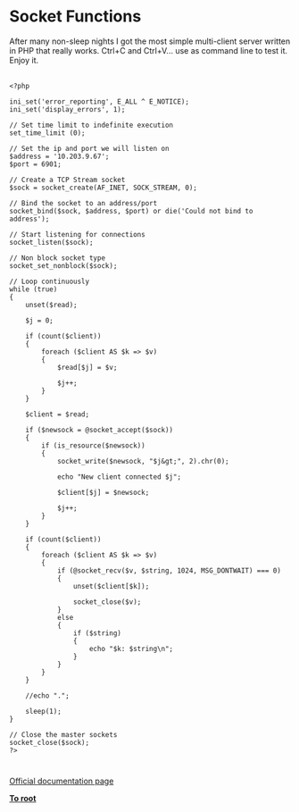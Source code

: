 # Socket Functions



After many non-sleep nights I got the most simple multi-client server written in PHP that really works. Ctrl+C and Ctrl+V... use as command line to test it. Enjoy it.<br><br>

```
<?php

ini_set('error_reporting', E_ALL ^ E_NOTICE);
ini_set('display_errors', 1);

// Set time limit to indefinite execution
set_time_limit (0);

// Set the ip and port we will listen on
$address = '10.203.9.67';
$port = 6901;

// Create a TCP Stream socket
$sock = socket_create(AF_INET, SOCK_STREAM, 0);

// Bind the socket to an address/port
socket_bind($sock, $address, $port) or die('Could not bind to address');

// Start listening for connections
socket_listen($sock);

// Non block socket type
socket_set_nonblock($sock);

// Loop continuously
while (true)
{
    unset($read);

    $j = 0;

    if (count($client))
    {
        foreach ($client AS $k => $v)
        {
            $read[$j] = $v;

            $j++;
        }
    }

    $client = $read;

    if ($newsock = @socket_accept($sock))
    {
        if (is_resource($newsock))
        {
            socket_write($newsock, "$j&gt;", 2).chr(0);
            
            echo "New client connected $j";

            $client[$j] = $newsock;

            $j++;
        }
    }

    if (count($client))
    {
        foreach ($client AS $k => $v)
        {
            if (@socket_recv($v, $string, 1024, MSG_DONTWAIT) === 0)
            {
                unset($client[$k]);

                socket_close($v);
            }
            else
            {
                if ($string)
                {
                    echo "$k: $string\n";
                }
            }
        }
    }

    //echo ".";

    sleep(1);
}

// Close the master sockets
socket_close($sock);
?>
```
  

#

[Official documentation page](https://www.php.net/manual/en/ref.sockets.php)

**[To root](/README.md)**